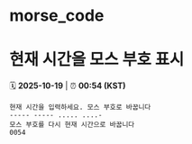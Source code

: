 # morse_code
# 현재 시간을 모스 부호 표시
<!-- MORSE_TIME_START -->
🗓️ **2025-10-19** | ⏰ **00:54 (KST)**

```
현재 시간을 입력하세요. 모스 부호로 바꿉니다
----- ----- ..... ....-
모스 부호를 다시 현재 시간으로 바꿉니다
0054
```
<!-- MORSE_TIME_END -->
